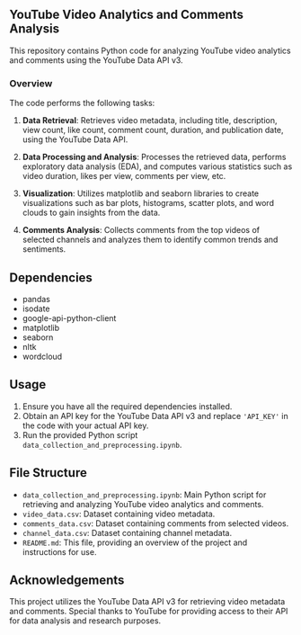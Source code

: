 ## YouTube Video Analytics and Comments Analysis

This repository contains Python code for analyzing YouTube video analytics and comments using the YouTube Data API v3.

### Overview

The code performs the following tasks:

1. **Data Retrieval**: Retrieves video metadata, including title, description, view count, like count, comment count, duration, and publication date, using the YouTube Data API.
   
2. **Data Processing and Analysis**: Processes the retrieved data, performs exploratory data analysis (EDA), and computes various statistics such as video duration, likes per view, comments per view, etc.

3. **Visualization**: Utilizes matplotlib and seaborn libraries to create visualizations such as bar plots, histograms, scatter plots, and word clouds to gain insights from the data.

4. **Comments Analysis**: Collects comments from the top videos of selected channels and analyzes them to identify common trends and sentiments.

## Dependencies

- pandas
- isodate
- google-api-python-client
- matplotlib
- seaborn
- nltk
- wordcloud

## Usage

1. Ensure you have all the required dependencies installed.
2. Obtain an API key for the YouTube Data API v3 and replace `'API_KEY'` in the code with your actual API key.
3. Run the provided Python script `data_collection_and_preprocessing.ipynb`.

## File Structure

- `data_collection_and_preprocessing.ipynb`: Main Python script for retrieving and analyzing YouTube video analytics and comments.
- `video_data.csv`: Dataset containing video metadata.
- `comments_data.csv`: Dataset containing comments from selected videos.
- `channel_data.csv`: Dataset containing channel metadata.
- `README.md`: This file, providing an overview of the project and instructions for use.

## Acknowledgements

This project utilizes the YouTube Data API v3 for retrieving video metadata and comments. Special thanks to YouTube for providing access to their API for data analysis and research purposes.
